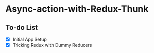 # Async-action-with-Redux-Thunk

## To-do List

- [x] Initial App Setup
- [x] Tricking Redux with Dummy Reducers
